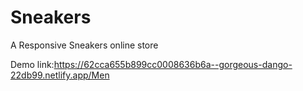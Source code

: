 # Sneakers
A Responsive Sneakers online store

Demo link:https://62cca655b899cc0008636b6a--gorgeous-dango-22db99.netlify.app/Men
